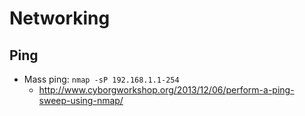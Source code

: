 # Networking

## Ping

* Mass ping: `nmap -sP 192.168.1.1-254`
	* <http://www.cyborgworkshop.org/2013/12/06/perform-a-ping-sweep-using-nmap/>